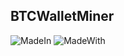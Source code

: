 ## BTCWalletMiner

![MadeIn](https://img.shields.io/badge/Made%20in-C%23-brightgreen)
![MadeWith](https://img.shields.io/badge/Made%20with-%3C3-ff69b4)
